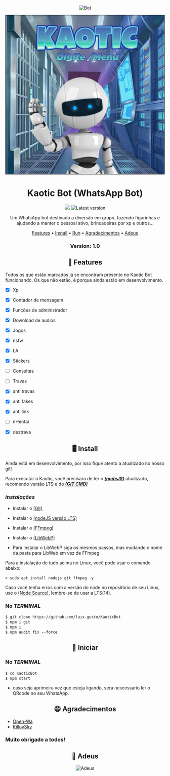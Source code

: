 <p align="center" ><img alt="Bot" src="https://cdn.shopify.com/app-store/listing_images/ba8bf84d0f9ae4222730eca1ab6a980b/icon/COKu9ab0lu8CEAE=.png"></p>
<p align="center" ><img alt="Kaotic Bot" src="https://github.com/luix-guxto/KaoticBot/blob/main/lib/media/img/kaotic.jpg?raw=true"></p>
<h1 align="center">Kaotic Bot (WhatsApp Bot)</h1>
<p align="center">
  <img alt"GitHub commit activity" src="https://img.shields.io/github/commit-activity/m/luix-guxto/kaoticbot">
  <img alt="Latest version" src="https://img.shields.io/github/v/release/luix-guxto/kaoticbot.svg" alt="Latest version">
  
  <p align="center">
  Um WhatsApp bot destinado a diversão em grupo, fazendo figurinhas e ajudando a manter o pessoal ativo, brincadeiras por xp e outros...
  </p>
</p> 



<p align="center">
<a href="https://github.com/luix-guxto/KaoticBot/blob/master/README.md#-features">Features</a> •
<a href="https://github.com/luix-guxto/KaoticBot/blob/master/README.md#-install">Install</a> •
<a href="https://github.com/luix-guxto/KaoticBot/blob/master/README.md#-iniciar">Run</a> •
<a href="https://github.com/luix-guxto/KaoticBot/blob/master/README.md#-agradecimentos">Agradecimentos</a> •
  <a href="https://github.com/luix-guxto/KaoticBot/blob/master/README.md#-agradecimentos">Adeus</a>
</p>

<h3><p align="center">Version: 1.0</p></h3>

<h2 align="center">📆  Features</h2>
Todos os que estão marcados já se encontram presente no Kaotic Bot funcionando. 
Os que não estão, é porque ainda estão em desenvolvimento.

- [x] Xp
- [x] Contador de mensagem
- [x] Funções de administrador
- [x] Download de audios
- [x] Jogos
- [x] nsfw
- [x] I.A
- [x] Stickers
- [ ] Consultas
- [ ] Travas
- [x] anti travas
- [x] anti fakes
- [x] anti link
- [ ] nHentai
- [x] destrava


<h2 align="center">🖥 Install</h2>

Ainda está em desenvolvimento, por isso fique atento a atualizado no nosso git!

Para executar o Kaotic, você precisara de ter o ***[(nodeJS)](https://nodejs.org/en/download/)*** atualizado, recomendo versão LTS e do ***[(GIT CMD)](https://git-scm.com/downloads)***
### ***instalações***

* Instalar o [(Git)](https://git-scm.com/downloads)
* Instalar o [(nodeJS versão LTS)](https://nodejs.org/en/download/)
* Instalar o [(FFmpeg)](https://ffmpeg.org)
* Instalar o [(LibWebP)](https://developers.google.com/speed/webp/download) 

* Para instalar o LibWebP siga os mesmos passos, mas mudando o nome da pasta para LibWeb em vez de FFmpeg

Para a instalação de tudo acima no Linux, você pode usar o comando abaixo:
```
> sudo apt install nodejs git ffmpeg -y
```
Caso você tenha erros com a versão do node no repositório de seu Linux, use o [(Node Source)](https://github.com/nodesource/distributions), lembre-se de usar a LTS(14).

### No ***TERMINAL***

```
$ git clone https://github.com/luix-guxto/KaoticBot
$ npm i git
$ npm i
$ npm audit fix --force
```

<h2 align="center">🤖 Iniciar</h2>
 
 ### No ***TERMINAL***
 ```
 $ cd KaoticBot
 $ npm start
 ```
 
 * caso seja aprimeira vez que esteja ligando, será nescessario ler o QRcode no seu WhatsApp.

<h2 align="center">😄 Agradecimentos</h2>

           
* [Open-Wa](https://github.com/open-wa)
* [KillovSky](https://github.com/KillovSky)

### Muito obrigado a todos!

<h2 align="center">👋 Adeus</h2>
<p align="center" ><img alt="Adeus" src="https://images.vexels.com/media/users/3/158561/isolated/lists/cfecaee52b2a66a7ec9eb0fdb342ec39-autocolante-de-adeus.png"></p>
